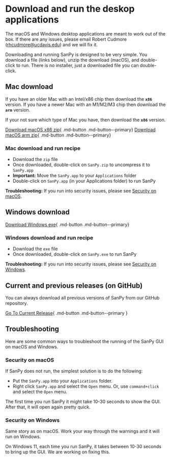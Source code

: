 # Download and run the deskop applications

The macOS and Windows desktop applications are meant to work out of the box. If there are any issues, please email Robert Cudmore (rhcudmore@ucdavis.edu) and we will fix it.

Downloading and running SanPy is designed to be very simple. You download a file (links below), unzip the download (macOS), and double-click to run. There is no installer, just a downloaded file you can double-click.

## Mac download

If you have an older Mac with an Intel/x86 chip then download the **`x86`** version. If you have a newer Mac with an M1/M2/M3 chip then download the **`arm`** version.

If your not sure which type of Mac you have, then download the **`x86`** version.

[Download macOS x86 zip](https://github.com/cudmore/SanPy/releases/download/v0.2.3/SanPy-macOS-x86.zip){ .md-button .md-button--primary}
[Download macOS arm zip](https://github.com/cudmore/SanPy/releases/download/v0.2.3/SanPy-macOS-arm.zip){ .md-button .md-button--primary}

### Mac download and run recipe

 - Download the `zip` file
 - Once downloaded, double-click on `SanPy.zip` to uncompress it to `SanPy.app`
 - **Important:** Move the `SanPy.app` to your `Applications` folder
 - Double-click on `SanPy.app` (in your Applications folder) to run SanPy
 
**Troubleshooting:** If you run into security issues, please see [Security on macOS](#security-on-macos).

## Windows download

[Download Windows exe](https://github.com/cudmore/SanPy/releases/download/v0.2.3/SanPy.exe
){ .md-button .md-button--primary}

### Windows download and run recipe

 - Download the `exe` file
 - Once downloaded, double-click on `SanPy.exe` to run SanPy

**Troubleshooting:** If you run into security issues, please see [Security on Windows](#security-on-windows).

<!--
## Current Version
 - Version 0.1.25, Released on May 12, 2023
-->

## Current and previous releases (on GitHub)

You can always download all previous versions of SanPy from our GitHub repository.

[Go To Current Release](https://github.com/cudmore/SanPy/releases){ .md-button .md-button--primary }

## Troubleshooting

Here are some common ways to troubleshoot the running of the SanPy GUI on macOS and Windows.

### Security on macOS

If SanPy does not run, the simplest solution is to do the following:

 - Put the `SanPy.app` into your `Applications` folder.
 - Right click `SanPy.app` and select the `Open` menu. Or, use `command+click` and select the `Open` menu.

 The first time you run SanPy it might take 10-30 seconds to show the GUI. After that, it will open again pretty quick.

### Security on Windows

Same story as on macOS. Work your way through the warnings and it will run on Windows.

On Windows 11, each time you run SanPy, it takes between 10-30 seconds to bring up the GUI. We are working on fixing this.